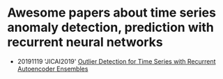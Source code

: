 # Awesome papers about time series anomaly detection, prediction with recurrent neural networks

- 20191119 'JICAI2019' [Outlier Detection for Time Series with Recurrent Autoencoder Ensembles](https://www.ijcai.org/proceedings/2019/0378.pdf) 
